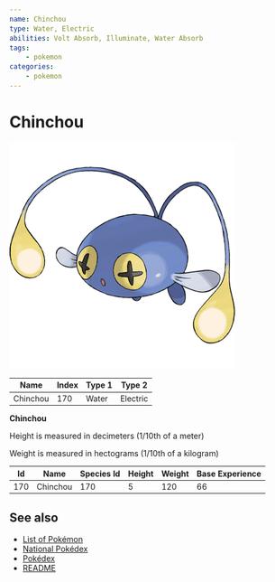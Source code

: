 ```yaml
---
name: Chinchou
type: Water, Electric
abilities: Volt Absorb, Illuminate, Water Absorb
tags:
    - pokemon
categories:
    - pokemon
---
```


# Chinchou


![Chinchou](images/170.png)

| **Name** | **Index** | **Type 1** | **Type 2** |
|----|----|----|----|
| Chinchou | 170 | Water | Electric  |

**Chinchou** 


Height is measured in decimeters (1/10th of a meter)

Weight is measured in hectograms (1/10th of a kilogram)

| **Id** | **Name** | **Species Id** | **Height** | **Weight** | **Base Experience** |
|--------|----------|----------------|------------|------------|---------------------|
| 170 | Chinchou | 170 | 5 | 120 | 66 |


## See also

- [List of Pokémon](../pokemon.md)
- [National Pokédex](../national_pokedex.md)
- [Pokédex](../pokedex.md)
- [README](../README.md)
